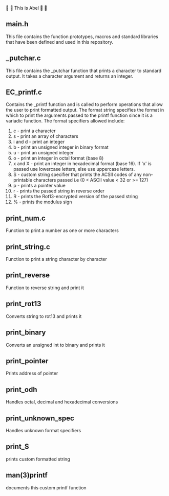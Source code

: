:wave: :wave: This is Abel :wave: :wave:

## main.h
This file contains the function prototypes, macros and standard libraries that
have been defined and used in this repository.

## _putchar.c
This file contains the _putchar function that prints a character to standard
output. It takes a character argument and returns an integer.

## EC_printf.c
Contains the _printf function and is called to perform operations that allow
the user to print formatted output. The format string specifies the format in
which to print the arguments passed to the printf function since it is a
variadic function. The format specifiers allowed include:
1. c - print a character
2. s - print an array of characters
3. i and d - print an integer
4. b - print an unsigned integer in binary format
5. u - print an unsigned integer
6. o - print an integer in octal format (base 8)
7. x and X - print an integer in hexadecimal format (base 16). If 'x' is passed
   use lowercase letters, else use uppercase letters.
8. S - custom string specifier that prints the ACSII codes of any non-printable
   characters passed i.e (0 < ASCII value < 32 or >= 127)
9. p - prints a pointer value
10. r - prints the passed string in reverse order
11. R - prints the Rot13-encrypted version of the passed string
12. % - prints the modulus sign

## print_num.c
Function to print a number as one or more characters

## print_string.c
Function to print a string character by character

## print_reverse
Function to reverse string and print it

## print_rot13
Converts string to rot13 and prints it

## print_binary
Converts an unsigned int to binary and prints it

## print_pointer
Prints address of pointer

## print_odh
Handles octal, decimal and hexadecimal conversions

## print_unknown_spec
Handles unknown format specifiers

## print_S
prints custom formatted string

## man(3)printf
documents this custom printf function